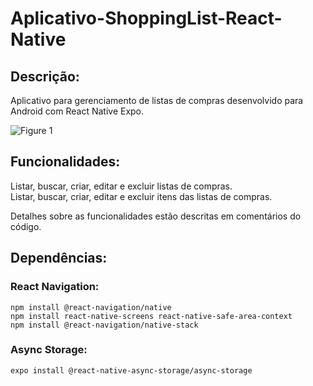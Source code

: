 # Aplicativo-ShoppingList-React-Native

## Descrição:
Aplicativo para gerenciamento de listas de compras desenvolvido para Android com React Native Expo.

![Figure 1](./print.png)

## Funcionalidades: 
Listar, buscar, criar, editar e excluir listas de compras.\
Listar, buscar, criar, editar e excluir itens das listas de compras.

Detalhes sobre as funcionalidades estão descritas em comentários do código.

## Dependências:

### React Navigation:
`npm install @react-navigation/native`\
`npm install react-native-screens react-native-safe-area-context`\
`npm install @react-navigation/native-stack`

### Async Storage:
`expo install @react-native-async-storage/async-storage`
